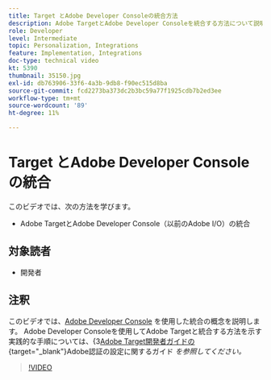 ```yaml
---
title: Target とAdobe Developer Consoleの統合方法
description: Adobe TargetとAdobe Developer Consoleを統合する方法について説明します。
role: Developer
level: Intermediate
topic: Personalization, Integrations
feature: Implementation, Integrations
doc-type: technical video
kt: 5390
thumbnail: 35150.jpg
exl-id: db763906-33f6-4a3b-9db8-f90ec515d8ba
source-git-commit: fcd2273ba373dc2b3bc59a77f1925cdb7b2ed3ee
workflow-type: tm+mt
source-wordcount: '89'
ht-degree: 11%

---
```


# Target とAdobe Developer Consoleの統合

このビデオでは、次の方法を学びます。

* Adobe TargetとAdobe Developer Console（以前のAdobe I/O）の統合

## 対象読者

* 開発者

## 注釈

このビデオでは、[Adobe Developer Console](https://developer.adobe.com/developer-console/) を使用した統合の概念を説明します。 Adobe Developer Consoleを使用してAdobe Targetと統合する方法を示す実践的な手順については、&lbrace;3[Adobe Target開発者ガイドの ](https://experienceleague.adobe.com/docs/target-dev/developer/api/configure-authentication.html?lang=ja){target="_blank"}Adobe認証の設定に関するガイド *を参照してください。*

>[!VIDEO](https://video.tv.adobe.com/v/35150/?quality=12)
